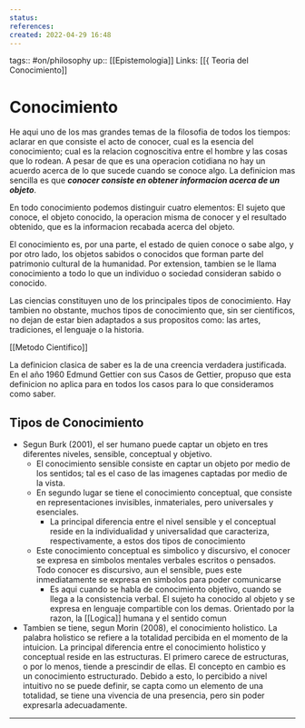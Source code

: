 ```yaml
---
status:
references: 
created: 2022-04-29 16:48
---
```

tags:: #on/philosophy 
up:: [[Epistemologia]]
Links: [[{ Teoria del Conocimiento]]
# Conocimiento
He aqui uno de los mas grandes temas de la filosofia de todos los tiempos: aclarar en que consiste el acto de conocer, cual es la esencia del conocimiento; cual es la relacion cognoscitiva entre el hombre y las cosas que lo rodean. A pesar de que es una operacion cotidiana no hay un acuerdo acerca de lo que sucede cuando se conoce algo. La definicion mas sencilla es que ***conocer consiste en obtener informacion acerca de un objeto***.

En todo conocimiento podemos distinguir cuatro elementos: El sujeto que conoce, el objeto conocido, la operacion misma de conocer y el resultado obtenido, que es la informacion recabada acerca del objeto.

El conocimiento es, por una parte, el estado de quien conoce o sabe algo, y por otro lado, los objetos sabidos o conocidos que forman parte del patrimonio cultural de la humanidad. Por extension, tambien se le llama conocimiento a todo lo que un individuo o sociedad consideran sabido o conocido.

Las ciencias constituyen uno de los principales tipos de conocimiento. Hay tambien no obstante, muchos tipos de conocimiento que, sin ser cientificos, no dejan de estar bien adaptados a sus propositos como: las artes, tradiciones, el lenguaje o la historia.

[[Metodo Cientifico]]

La definicion clasica de saber es la de una creencia verdadera justificada. En el año 1960 Edmund Gettier con sus Casos de Gettier, propuso que esta definicion no aplica para en todos los casos para lo que consideramos como saber.

## Tipos de Conocimiento
- Segun Burk (2001), el ser humano puede captar un objeto en tres diferentes niveles, sensible, conceptual y objetivo.
	- El conocimiento sensible consiste en captar un objeto por medio de los sentidos; tal es el caso de las imagenes captadas por medio de la vista.
	- En segundo lugar se tiene el conocimiento conceptual, que consiste en representaciones invisibles, inmateriales, pero universales y esenciales.
		- La principal diferencia entre el nivel sensible y el conceptual reside en la individualidad y universalidad que caracteriza, respectivamente, a estos dos tipos de conocimiento
	- Este conocimiento conceptual es simbolico y discursivo, el conocer se expresa en simbolos mentales verbales escritos o pensados. Todo conocer es discursivo, aun el sensible, pues este inmediatamente se expresa en simbolos para poder comunicarse
		- Es aqui cuando se habla de conocimiento objetivo, cuando se llega a la consistencia verbal. El sujeto ha conocido al objeto y se expresa en lenguaje compartible con los demas. Orientado por la razon, la [[Logica]] humana y el sentido comun
- Tambien se tiene, segun Morin (2008), el conocimiento holistico. La palabra holistico se refiere a la totalidad percibida en el momento de la intuicion. La principal diferencia entre el conocimiento holistico y conceptual reside en las estructuras. El primero carece de estructuras, o por lo menos, tiende a prescindir de ellas. El concepto en cambio es un conocimiento estructurado. Debido a esto, lo percibido a nivel intuitivo no se puede definir, se capta como un elemento de una totalidad, se tiene una vivencia de una presencia, pero sin poder expresarla adecuadamente.


___
